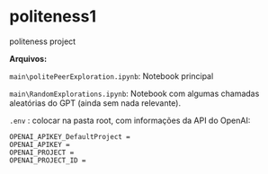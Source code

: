 # politeness1
politeness project

**Arquivos:**

`main\politePeerExploration.ipynb`: Notebook principal

`main\RandomExplorations.ipynb`: Notebook com algumas chamadas aleatórias do GPT (ainda sem nada relevante).

`.env` : colocar na pasta root, com informações da API do OpenAI:
```
OPENAI_APIKEY_DefaultProject =
OPENAI_APIKEY =
OPENAI_PROJECT =
OPENAI_PROJECT_ID =
```
